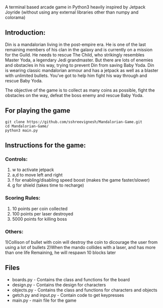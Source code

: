 A terminal based arcade game in Python3 heavily inspired by Jetpack Joyride (without using any external libraries other than numpy and colorama)

## Introduction:
Din is a mandalorian living in the post-empire era. He is one of the last remaining members of his clan
in the galaxy and is currently on a mission for the Guild. He needs to rescue The Child, who strikingly
resembles Master Yoda, a legendary Jedi grandmaster. But there are lots of enemies and obstacles in
his way, trying to prevent Din from saving Baby Yoda. Din is wearing classic mandalorian armour and
has a jetpack as well as a blaster with unlimited bullets. You’ve got to help him fight his way through
and rescue Baby Yoda.


The objective of the game is to collect as many coins as possible, fight the obstacles on the way, defeat
the boss enemy and rescue Baby Yoda. 

## For playing the game
```
git clone https://github.com/sshreevignesh/Mandalorian-Game.git
cd Mandalorian-Game/
python3 main.py
```
## Instructions for the game:

### Controls:
1) w to activate jetpack
2) a,d to move left and right
3) f for enabling/disabling speed boost (makes the game faster/slower)
4) g for shield (takes time to recharge)

### Scoring Rules:
1) 10 points per coin collected
2) 100 points per laser destroyed
3) 5000 points for killing boss

### Others:
1)Collison of bullet with coin will destroy the coin to dicourage the user from using a lot of bullets
2)When the mando collides with a laser, and has more than one life Remaining, he will respawn 10 blocks later

## Files 
* boards.py  - Contains the class and functions for the board
* design.py  - Contains the design for characters
* objects.py - Contains the class and functions for characters and objects
* getch.py and input.py - Contain code to get keypresses
* main.py - main file for the game

